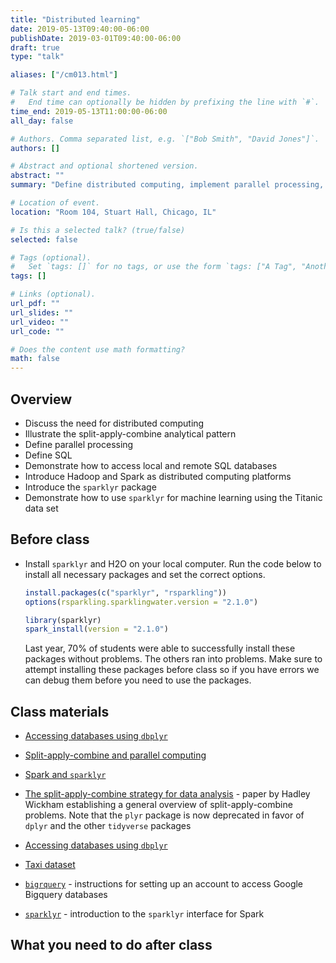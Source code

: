 ```yaml
---
title: "Distributed learning"
date: 2019-05-13T09:40:00-06:00
publishDate: 2019-03-01T09:40:00-06:00
draft: true
type: "talk"

aliases: ["/cm013.html"]

# Talk start and end times.
#   End time can optionally be hidden by prefixing the line with `#`.
time_end: 2019-05-13T11:00:00-06:00
all_day: false

# Authors. Comma separated list, e.g. `["Bob Smith", "David Jones"]`.
authors: []

# Abstract and optional shortened version.
abstract: ""
summary: "Define distributed computing, implement parallel processing, query SQL databases, and practice machine learning with Spark."

# Location of event.
location: "Room 104, Stuart Hall, Chicago, IL"

# Is this a selected talk? (true/false)
selected: false

# Tags (optional).
#   Set `tags: []` for no tags, or use the form `tags: ["A Tag", "Another Tag"]` for one or more tags.
tags: []

# Links (optional).
url_pdf: ""
url_slides: ""
url_video: ""
url_code: ""

# Does the content use math formatting?
math: false
---
```




## Overview

* Discuss the need for distributed computing
* Illustrate the split-apply-combine analytical pattern
* Define parallel processing
* Define SQL
* Demonstrate how to access local and remote SQL databases
* Introduce Hadoop and Spark as distributed computing platforms
* Introduce the `sparklyr` package
* Demonstrate how to use `sparklyr` for machine learning using the Titanic data set

## Before class

* Install `sparklyr` and H2O on your local computer. Run the code below to install all necessary packages and set the correct options.

    ```r
    install.packages(c("sparklyr", "rsparkling"))
    options(rsparkling.sparklingwater.version = "2.1.0")

    library(sparklyr)
    spark_install(version = "2.1.0")
    ```
    
    Last year, 70% of students were able to successfully install these packages without problems. The others ran into problems. Make sure to attempt installing these packages before class so if you have errors we can debug them before you need to use the packages.

## Class materials

* [Accessing databases using `dbplyr`](/notes/sql-databases/)
* [Split-apply-combine and parallel computing](/notes/split-apply-combine/)
* [Spark and `sparklyr`](/notes/sparklyr/)

* [The split-apply-combine strategy for data analysis](http://www.jstatsoft.org/v40/i01/paper) - paper by Hadley Wickham establishing a general overview of split-apply-combine problems. Note that the `plyr` package is now deprecated in favor of `dplyr` and the other `tidyverse` packages
* [Accessing databases using `dbplyr`](https://cran.r-project.org/web/packages/dbplyr/vignettes/dbplyr.html)
* [Taxi dataset](https://cloud.google.com/bigquery/public-data/nyc-tlc-trips)
* [`bigrquery`](https://github.com/rstats-db/bigrquery) - instructions for setting up an account to access Google Bigquery databases
* [`sparklyr`](http://spark.rstudio.com/) - introduction to the `sparklyr` interface for Spark

## What you need to do after class
